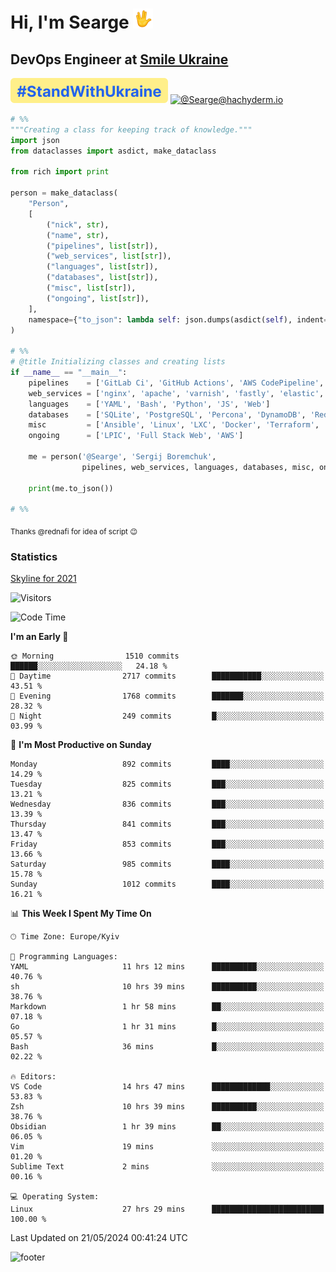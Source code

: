 # Hi, I'm Searge <img src="images/vulcan.webp" style="display: inline-block; margin: 0; height: 2rem" alt="Vulcan salute" />

## DevOps Engineer at [Smile Ukraine](https://smile-ukraine.com/en)

[![Stand With Ukraine](https://raw.githubusercontent.com/vshymanskyy/StandWithUkraine/main/badges/StandWithUkraine.svg)](https://stand-with-ukraine.pp.ua)
<a rel="me" href="https://hachyderm.io/@Searge">![@Searge@hachyderm.io](https://img.shields.io/badge/-@Searge-%232B90D9?logo=mastodon&logoColor=white)</a>

```python
# %%
"""Creating a class for keeping track of knowledge."""
import json
from dataclasses import asdict, make_dataclass

from rich import print

person = make_dataclass(
    "Person",
    [
        ("nick", str),
        ("name", str),
        ("pipelines", list[str]),
        ("web_services", list[str]),
        ("languages", list[str]),
        ("databases", list[str]),
        ("misc", list[str]),
        ("ongoing", list[str]),
    ],
    namespace={"to_json": lambda self: json.dumps(asdict(self), indent=4)},
)

# %%
# @title Initializing classes and creating lists
if __name__ == "__main__":
    pipelines    = ['GitLab Ci', 'GitHub Actions', 'AWS CodePipeline', 'Jenkins']
    web_services = ['nginx', 'apache', 'varnish', 'fastly', 'elastic', 'solr']
    languages    = ['YAML', 'Bash', 'Python', 'JS', 'Web']
    databases    = ['SQLite', 'PostgreSQL', 'Percona', 'DynamoDB', 'Redis']
    misc         = ['Ansible', 'Linux', 'LXC', 'Docker', 'Terraform', 'AWS']
    ongoing      = ['LPIC', 'Full Stack Web', 'AWS']

    me = person('@Searge', 'Sergij Boremchuk',
                pipelines, web_services, languages, databases, misc, ongoing)

    print(me.to_json())

# %%

```

<sub>Thanks @rednafi for idea of script :wink:</sub>

### Statistics

[Skyline for 2021](https://skyline.github.com/Searge/2021)

![Visitors](https://komarev.com/ghpvc/?username=searge&label=Profile%20views&color=0e75b6&style=flat) 
<!--START_SECTION:waka-->
![Code Time](http://img.shields.io/badge/Code%20Time-2%2C513%20hrs%2027%20mins-blue)

**I'm an Early 🐤** 

```text
🌞 Morning                1510 commits        ██████░░░░░░░░░░░░░░░░░░░   24.18 % 
🌆 Daytime                2717 commits        ███████████░░░░░░░░░░░░░░   43.51 % 
🌃 Evening                1768 commits        ███████░░░░░░░░░░░░░░░░░░   28.32 % 
🌙 Night                  249 commits         █░░░░░░░░░░░░░░░░░░░░░░░░   03.99 % 
```
📅 **I'm Most Productive on Sunday** 

```text
Monday                   892 commits         ████░░░░░░░░░░░░░░░░░░░░░   14.29 % 
Tuesday                  825 commits         ███░░░░░░░░░░░░░░░░░░░░░░   13.21 % 
Wednesday                836 commits         ███░░░░░░░░░░░░░░░░░░░░░░   13.39 % 
Thursday                 841 commits         ███░░░░░░░░░░░░░░░░░░░░░░   13.47 % 
Friday                   853 commits         ███░░░░░░░░░░░░░░░░░░░░░░   13.66 % 
Saturday                 985 commits         ████░░░░░░░░░░░░░░░░░░░░░   15.78 % 
Sunday                   1012 commits        ████░░░░░░░░░░░░░░░░░░░░░   16.21 % 
```


📊 **This Week I Spent My Time On** 

```text
🕑︎ Time Zone: Europe/Kyiv

💬 Programming Languages: 
YAML                     11 hrs 12 mins      ██████████░░░░░░░░░░░░░░░   40.76 % 
sh                       10 hrs 39 mins      ██████████░░░░░░░░░░░░░░░   38.76 % 
Markdown                 1 hr 58 mins        ██░░░░░░░░░░░░░░░░░░░░░░░   07.18 % 
Go                       1 hr 31 mins        █░░░░░░░░░░░░░░░░░░░░░░░░   05.57 % 
Bash                     36 mins             █░░░░░░░░░░░░░░░░░░░░░░░░   02.22 % 

🔥 Editors: 
VS Code                  14 hrs 47 mins      █████████████░░░░░░░░░░░░   53.83 % 
Zsh                      10 hrs 39 mins      ██████████░░░░░░░░░░░░░░░   38.76 % 
Obsidian                 1 hr 39 mins        ██░░░░░░░░░░░░░░░░░░░░░░░   06.05 % 
Vim                      19 mins             ░░░░░░░░░░░░░░░░░░░░░░░░░   01.20 % 
Sublime Text             2 mins              ░░░░░░░░░░░░░░░░░░░░░░░░░   00.16 % 

💻 Operating System: 
Linux                    27 hrs 29 mins      █████████████████████████   100.00 % 
```


 Last Updated on 21/05/2024 00:41:24 UTC
<!--END_SECTION:waka-->

![footer](https://capsule-render.vercel.app/api?type=waving&color=gradient&customColorList=14,21&height=82&section=footer)
